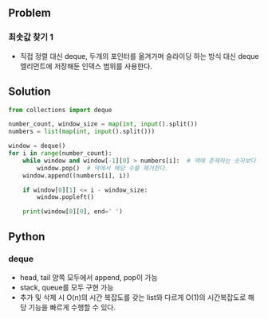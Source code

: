 ## Problem
### 최솟값 찾기 1
- 직접 정렬 대신 deque, 두개의 포인터를 옮겨가며 슬라이딩 하는 방식 대신 deque 엘리먼트에 저장해둔 인덱스 범위를 사용한다.

## Solution
```python
from collections import deque

number_count, window_size = map(int, input().split())
numbers = list(map(int, input().split()))

window = deque()
for i in range(number_count):
    while window and window[-1][0] > numbers[i]:  # 덱에 존재하는 숫자보다 i 인덱스에 위치한 숫자가 작으면
        window.pop()  # 덱에서 해당 수를 제거한다.
    window.append((numbers[i], i))

    if window[0][1] <= i - window_size:
        window.popleft()

    print(window[0][0], end=' ')
```

## Python
### deque
- head, tail 양쪽 모두에서 append, pop이 가능
- stack, queue를 모두 구현 가능
- 추가 및 삭제 시 O(n)의 시간 복잡도를 갖는 list와 다르게 O(1)의 시간복잡도로 해당 기능을 빠르게 수행할 수 있다.